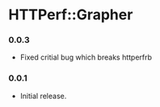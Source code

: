 HTTPerf::Grapher
================


### 0.0.3

* Fixed critial bug which breaks httperfrb

### 0.0.1

* Initial release.

